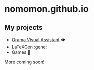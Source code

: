 # nomomon.github.io
## My projects
* [Orama Visual Assistant](https://nomomon.github.io/OramaVA/) :eye:
* [LaTeXGen](https://nomomon.github.io/LaTeXGen/) :gene:
* Games :space_invader:

More coming soon!
